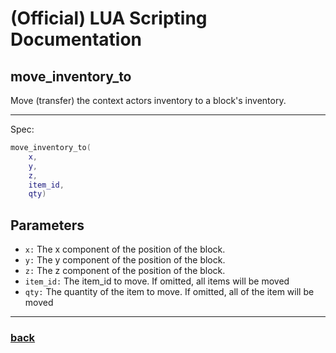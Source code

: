 
# (Official) LUA Scripting Documentation

## move_inventory_to

Move (transfer) the context actors inventory to a block's inventory.

___

Spec:

```lua
move_inventory_to(
	x,
	y,
	z,
	item_id,
	qty)
```

## Parameters

- `x:` The x component of the position of the block.
- `y:` The y component of the position of the block.
- `z:` The z component of the position of the block.
- `item_id:` The item_id to move. If omitted, all items will be moved
- `qty:` The quantity of the item to move. If omitted, all of the item will be moved

___

### [back](../inventory)
